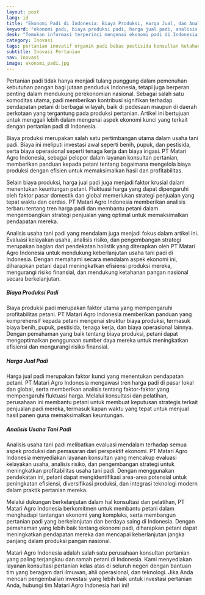 ```yaml
---
layout: post
lang: id
title: "Ekonomi Padi di Indonesia: Biaya Produksi, Harga Jual, dan Analisis Usaha Tani"
keyword: "ekonomi padi, biaya produksi padi, harga jual padi, analisis usaha tani, pertanian padi, konsultan pertanian, pelatihan pertanian terpadu, PT Matari Agro Indonesia"
desk: "Temukan informasi terperinci mengenai ekonomi padi di Indonesia, termasuk biaya produksi, harga jual, dan analisis mendalam mengenai usaha tani padi. Artikel ini mendukung layanan konsultan dan pusat pelatihan pertanian terpadu PT Matari Agro, yang berperan dalam meningkatkan efisiensi dan keberlanjutan pertanian padi di Indonesia."
category: Inovasi
tags: pertanian inovatif organik padi bebas pestisida konsultan ketahanan pangan
subtitle: Inovasi Pertanian
nav: Inovasi
image: ekonomi_padi.jpg
---
```


Pertanian padi tidak hanya menjadi tulang punggung dalam pemenuhan kebutuhan pangan bagi jutaan penduduk Indonesia, tetapi juga berperan penting dalam mendukung perekonomian nasional. Sebagai salah satu komoditas utama, padi memberikan kontribusi signifikan terhadap pendapatan petani di berbagai wilayah, baik di pedesaan maupun di daerah perkotaan yang tergantung pada produksi pertanian. Artikel ini bertujuan untuk menggali lebih dalam mengenai aspek ekonomi kunci yang terkait dengan pertanian padi di Indonesia.

Biaya produksi merupakan salah satu pertimbangan utama dalam usaha tani padi. Biaya ini meliputi investasi awal seperti benih, pupuk, dan pestisida, serta biaya operasional seperti tenaga kerja dan biaya irigasi. PT Matari Agro Indonesia, sebagai pelopor dalam layanan konsultan pertanian, memberikan panduan kepada petani tentang bagaimana mengelola biaya produksi dengan efisien untuk memaksimalkan hasil dan profitabilitas.

Selain biaya produksi, harga jual padi juga menjadi faktor krusial dalam menentukan keuntungan petani. Fluktuasi harga yang dapat dipengaruhi oleh faktor pasar domestik dan global memerlukan strategi penjualan yang tepat waktu dan cerdas. PT Matari Agro Indonesia memberikan analisis terbaru tentang tren harga padi dan membantu petani dalam mengembangkan strategi penjualan yang optimal untuk memaksimalkan pendapatan mereka.

Analisis usaha tani padi yang mendalam juga menjadi fokus dalam artikel ini. Evaluasi kelayakan usaha, analisis risiko, dan pengembangan strategi merupakan bagian dari pendekatan holistik yang diterapkan oleh PT Matari Agro Indonesia untuk mendukung keberlanjutan usaha tani padi di Indonesia. Dengan memahami secara mendalam aspek ekonomi ini, diharapkan petani dapat meningkatkan efisiensi produksi mereka, mengurangi risiko finansial, dan mendukung ketahanan pangan nasional secara berkelanjutan.

##### Biaya Produksi Padi
Biaya produksi padi merupakan faktor utama yang mempengaruhi profitabilitas petani. PT Matari Agro Indonesia memberikan panduan yang komprehensif kepada petani mengenai struktur biaya produksi, termasuk biaya benih, pupuk, pestisida, tenaga kerja, dan biaya operasional lainnya. Dengan pemahaman yang baik tentang biaya produksi, petani dapat mengoptimalkan penggunaan sumber daya mereka untuk meningkatkan efisiensi dan mengurangi risiko finansial.

##### Harga Jual Padi
Harga jual padi merupakan faktor kunci yang menentukan pendapatan petani. PT Matari Agro Indonesia mengawasi tren harga padi di pasar lokal dan global, serta memberikan analisis tentang faktor-faktor yang mempengaruhi fluktuasi harga. Melalui konsultasi dan pelatihan, perusahaan ini membantu petani untuk membuat keputusan strategis terkait penjualan padi mereka, termasuk kapan waktu yang tepat untuk menjual hasil panen guna memaksimalkan keuntungan.

##### Analisis Usaha Tani Padi
Analisis usaha tani padi melibatkan evaluasi mendalam terhadap semua aspek produksi dan pemasaran dari perspektif ekonomi. PT Matari Agro Indonesia menyediakan layanan konsultan yang mencakup evaluasi kelayakan usaha, analisis risiko, dan pengembangan strategi untuk meningkatkan profitabilitas usaha tani padi. Dengan menggunakan pendekatan ini, petani dapat mengidentifikasi area-area potensial untuk peningkatan efisiensi, diversifikasi produksi, dan integrasi teknologi modern dalam praktik pertanian mereka.

Melalui dukungan berkelanjutan dalam hal konsultasi dan pelatihan, PT Matari Agro Indonesia berkomitmen untuk membantu petani dalam menghadapi tantangan ekonomi yang kompleks, serta membangun pertanian padi yang berkelanjutan dan berdaya saing di Indonesia. Dengan pemahaman yang lebih baik tentang ekonomi padi, diharapkan petani dapat meningkatkan pendapatan mereka dan mencapai keberlanjutan jangka panjang dalam produksi pangan nasional.

Matari Agro Indonesia adalah salah satu perusahaan konsultan pertanian yang paling terjangkau dan ramah petani di Indonesia. Kami menyediakan layanan konsultasi pertanian kelas atas di seluruh negeri dengan bantuan tim yang beragam dari ilmuwan, ahli operasional, dan teknologi. Jika Anda mencari pengembalian investasi yang lebih baik untuk investasi pertanian Anda, hubungi tim Matari Agro Indonesia hari ini!

